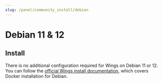 ```yaml
---
slug: /panel/community_install/debian
---
```


# Debian 11 & 12

## Install

There is no additional configuration required for Wings on Debian 11 or 12. You can follow the [official Wings install documentation](../../../documentation/wings/installing.md), which covers Docker installation for Debian.
